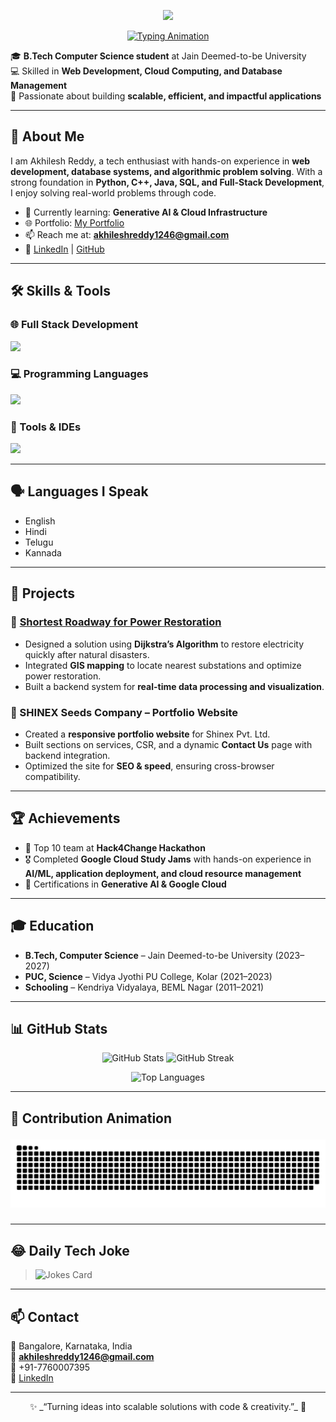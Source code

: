 <!-- Animated Header -->
<p align="center">
  <img src="https://capsule-render.vercel.app/api?type=waving&height=200&color=gradient&text=👋%20Hi,%20I'm%20Akhilesh%20Reddy&fontSize=40&fontAlignY=35&animation=twinkling&fontColor=ffffff" />
</p>


<!-- Typing Animation -->
<p align="center">
  <a href="https://git.io/typing-svg">
    <img src="https://readme-typing-svg.herokuapp.com?font=Fira+Code&size=24&duration=2500&pause=1000&color=14B8A6&center=true&vCenter=true&width=600&lines=🚀+Welcome+to+my+GitHub!;💻+Always+learning+new+tech;🤝+Let’s+connect+and+collaborate" alt="Typing Animation" />
  </a>
</p>


🎓 **B.Tech Computer Science student** at Jain Deemed-to-be University  
💻 Skilled in **Web Development, Cloud Computing, and Database Management**  
🚀 Passionate about building **scalable, efficient, and impactful applications**

---

## 🌟 About Me
I am Akhilesh Reddy, a tech enthusiast with hands-on experience in **web development, database systems, and algorithmic problem solving**. With a strong foundation in **Python, C++, Java, SQL, and Full-Stack Development**, I enjoy solving real-world problems through code.  

- 🌱 Currently learning: **Generative AI & Cloud Infrastructure**  
- 🌐 Portfolio: [My Portfolio](https://akhilesh-portfolio-taupe.vercel.app/)  
- 📫 Reach me at: **akhileshreddy1246@gmail.com**  
- 🔗 [LinkedIn](https://www.linkedin.com/in/akhilesh-reddy-612580292/) | [GitHub](https://github.com/akhilesh-reddy2005)  

---

## 🛠️ Skills & Tools

### 🌐 Full Stack Development
<p>
  <img src="https://skillicons.dev/icons?i=html,css,javascript,php,react,nodejs,mongodb,sql" />
</p>

### 💻 Programming Languages
<p>
  <img src="https://skillicons.dev/icons?i=python,cpp,c,java" />
</p>

### 🔧 Tools & IDEs
<p>
  <img src="https://skillicons.dev/icons?i=vscode,figma,postman,git,github" />
</p>

---

## 🗣️ Languages I Speak
- English  
- Hindi  
- Telugu  
- Kannada  

---

## 📂 Projects

### 🔹 [Shortest Roadway for Power Restoration](https://github.com/akhilesh-reddy2005/Shortest-Roadway-for-Power-Restoration)
- Designed a solution using **Dijkstra’s Algorithm** to restore electricity quickly after natural disasters.  
- Integrated **GIS mapping** to locate nearest substations and optimize power restoration.  
- Built a backend system for **real-time data processing and visualization**.

### 🔹 SHINEX Seeds Company – Portfolio Website
- Created a **responsive portfolio website** for Shinex Pvt. Ltd.  
- Built sections on services, CSR, and a dynamic **Contact Us** page with backend integration.  
- Optimized the site for **SEO & speed**, ensuring cross-browser compatibility.  

---

## 🏆 Achievements
- 🥇 Top 10 team at **Hack4Change Hackathon**  
- 🎖️ Completed **Google Cloud Study Jams** with hands-on experience in **AI/ML, application deployment, and cloud resource management**  
- 📜 Certifications in **Generative AI & Google Cloud**

---

## 🎓 Education
- **B.Tech, Computer Science** – Jain Deemed-to-be University (2023–2027)  
- **PUC, Science** – Vidya Jyothi PU College, Kolar (2021–2023)  
- **Schooling** – Kendriya Vidyalaya, BEML Nagar (2011–2021)  

---

## 📊 GitHub Stats  

<p align="center">
  <img src="https://github-readme-stats.vercel.app/api?username=akhilesh-reddy2005&show_icons=true&theme=tokyonight&hide_border=true&border_radius=15" height="180" alt="GitHub Stats"/>
  <img src="https://github-readme-streak-stats-eight.vercel.app?user=akhilesh-reddy2005&theme=tokyonight&hide_border=true&border_radius=15" height="180" alt="GitHub Streak"/>
</p>

<p align="center">
  <img src="https://github-readme-stats.vercel.app/api/top-langs/?username=akhilesh-reddy2005&layout=compact&theme=tokyonight&hide_border=true&border_radius=15" height="180" alt="Top Languages"/>
</p>


---

## 🐍 Contribution Animation <p align="center"> <img src="https://raw.githubusercontent.com/Platane/snk/output/github-contribution-grid-snake.svg" alt="snake animation"/> </p>
---

## 😂 Daily Tech Joke
> ![Jokes Card](https://readme-jokes.vercel.app/api?theme=tokyonight)

---

## 📫 Contact
📍 Bangalore, Karnataka, India  
📧 **akhileshreddy1246@gmail.com**  
📱 +91-7760007395  
🔗 [LinkedIn](https://www.linkedin.com/in/akhilesh-reddy-612580292/)  

---

<p align="center">
  ✨ _“Turning ideas into scalable solutions with code & creativity.”_ 🚀
</p>
